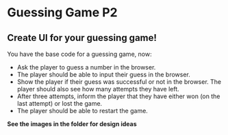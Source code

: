 # Guessing Game P2

## Create UI for your guessing game!

You have the base code for a guessing game, now: 
* Ask the player to guess a number in the browser. 
* The player should be able to input their guess in the browser. 
* Show the player if their guess was successful or not in the browser. The player should also see how many attempts they have left. 
* After three attempts, inform the player that they have either won (on the last attempt) or lost the game. 
* The player should be able to restart the game.

**See the images in the folder for design ideas**
